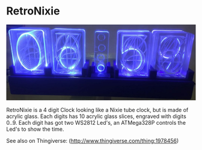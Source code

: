 # RetroNixie

![Retro Nixie](https://github.com/saarbastler/RetroNixie/raw/master/img/nixie.jpg)

RetroNixie is a 4 digit Clock looking like a Nixie tube clock, but is made of acrylic glass. Each digits has 10 acrylic glass slices, engraved with digits 0..9.
Each digit has got two WS2812 Led's, an ATMega328P controls the Led's to show the time.

See also on Thingiverse: (http://www.thingiverse.com/thing:1978456)
